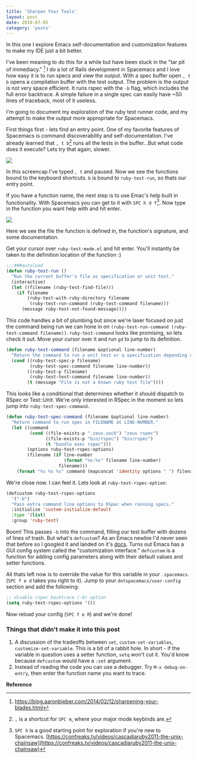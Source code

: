 ```yaml
---
title: 'Sharpen Your Tools'
layout: post
date: 2018-07-05
category: 'posts'
---
```


In this one I explore Emacs self-documentation and customization features to make my IDE just a bit better.

<!--more-->

I've been meaning to do this for a while but have been stuck in the "tar pit of immediacy." [^1] I do a lot of Rails development in Spacemacs and I love how easy it is to run specs and view the output. With a spec buffer open `, t b` opens a compilation buffer with the test output. The problem is the output is not very space efficient. It runs rspec with the `-b` flag, which includes the full error backtrace. A simple failure in a single spec can easily have ~50 lines of traceback, most of it useless.

I'm going to document my exploration of the ruby test runner code, and my attempt to make the output more appropriate for Spacemacs.

First things first - lets find an entry point. One of my favorite features of Spacemacs is command discoverability and self-documentation. I've already learned that `, t b`[^2] runs all the tests in the buffer...But what code does it execute? Lets try that again, slower.

![](Screen%20Shot%202018-07-02%20at%205.15.10%20PM.png)

In this screencap I've typed `, t` and paused. Now we see the functions bound to the keyboard shortcuts. `b` is bound to `ruby-test-run`, so thats our entry point.

If you have a function name, the next step is to use Emac's help built in functionality. With Spacemacs you can get to it with `SPC h d f`[^3]. Now type in the function you want help with and hit enter.

![](Screen%20Shot%202018-07-02%20at%205.20.21%20PM.png)

Here we see the file the function is defined in, the function's signature, and some documentation.

Get your cursor over `ruby-test-mode.el` and hit enter. You'll instantly be taken to the definition location of the function :)

```lisp
;;;###autoload
(defun ruby-test-run ()
  "Run the current buffer's file as specification or unit test."
  (interactive)
  (let ((filename (ruby-test-find-file)))
	(if filename
		(ruby-test-with-ruby-directory filename
		 (ruby-test-run-command (ruby-test-command filename)))
	  (message ruby-test-not-found-message))))
```

This code handles a bit of plumbing but since we're laser focused on just the command being run we can hone in on `(ruby-test-run-command (ruby-test-command filename))`.  `ruby-test-command` looks like promising, so lets check it out. Move your cursor over it and run `gd` to jump to its definition.

```lisp
(defun ruby-test-command (filename &optional line-number)
  "Return the command to run a unit test or a specification depending on the FILENAME and LINE-NUMBER."
  (cond ((ruby-test-spec-p filename)
		 (ruby-test-spec-command filename line-number))
		((ruby-test-p filename)
		 (ruby-test-test-command filename line-number))
		(t (message "File is not a known ruby test file"))))
```

This looks like a conditional that determines whether it should dispatch to RSpec or Test::Unit. We're only interested in RSpec in the moment so lets jump into `ruby-test-spec-command`.

```lisp
(defun ruby-test-spec-command (filename &optional line-number)
  "Return command to run spec in FILENAME at LINE-NUMBER."
  (let ((command
		 (cond ((file-exists-p ".zeus.sock") "zeus rspec")
			   ((file-exists-p "bin/rspec") "bin/rspec")
			   (t "bundle exec rspec")))
		(options ruby-test-rspec-options)
		(filename (if line-number
					  (format "%s:%s" filename line-number)
					filename)))
	(format "%s %s %s" command (mapconcat 'identity options " ") filename)))
```

We're close now. I can feel it. Lets look at `ruby-test-rspec-option`:

```lisp
(defcustom ruby-test-rspec-options
  '("-b")
  "Pass extra command line options to RSpec when running specs."
  :initialize 'custom-initialize-default
  :type '(list)
  :group 'ruby-test)
```

Boom! This passes `-b` into the command, filling our test buffer with dozens of lines of trash. But what's `defcustom`? As an Emacs newbie I'd never seen that before so I googled it and landed on it's [docs](https://www.gnu.org/software/emacs/manual/html_node/eintr/defcustom.html). Turns out Emacs has a  GUI config system called the "customization interface." `defcustom` is a function for adding config parameters along with their default values and setter functions.

All thats left now is to override the value for this variable in your `.spacemacs`. (`SPC f e d` takes you right to it). Jump to your `dotspacemacs/user-config` section and add the following:

```lisp
;; disable rspec backtrace (-b) option
(setq ruby-test-rspec-options '())
```

Now reload your config (`SPC f e R`) and we're done!

### Things that didn't make it into this post
1. A discussion of the tradeoffs between `set`, `custom-set-variables`, `customize-set-variable`. This is a bit of a rabbit hole. In short - if the variable in question uses a setter function, `setq` won't cut it. You'd know because `defcustom` would have a `:set` argument.
2. Instead of reading the code you can use a debugger. Try `M-x debug-on-entry`, then enter the function name you want to trace.

**Reference**
[^1]: https://blog.aaronbieber.com/2014/02/12/sharpening-your-blades.html
[^2]: `,` is a shortcut for `SPC m`, where your major mode keybinds are.
[^3]: `SPC h` is a good starting point for exploration if you're new to Spacemacs.
[https://confreaks.tv/videos/cascadiaruby2011-the-unix-chainsaw](https://confreaks.tv/videos/cascadiaruby2011-the-unix-chainsaw)
